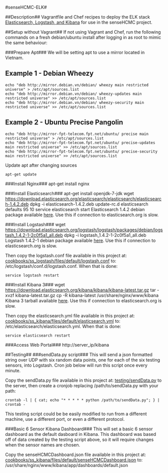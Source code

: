 #senseHCMC-ELK#

##Description##
Vagrantfile and Chef recipes to deploy the ELK stack [Elasticsearch, Logstash, and Kibana](http://www.elasticsearch.org/overview/) for use in the senseHCMC project.

##Setup without Vagrant##
If not using Vagrant and Chef, run the following commands on a fresh debian/ubuntu install after logging in as root to mimic the same behaviour:

###Prepare Apt###
  We will be setting apt to use a mirror located in Vietnam.
  
  Example 1 - Debian Wheezy
  -------------------------
  
    echo "deb http://mirror.debian.vn/debian/ wheezy main restricted universe" > /etc/apt/sources.list
    echo "deb http://mirror.debian.vn/debian/ wheezy-updates main restricted universe" >> /etc/apt/sources.list
    echo "deb http://mirror.debian.vn/debian/ wheezy-security main restricted universe" >> /etc/apt/sources.list
	
  Example 2 - Ubuntu Precise Pangolin
  -----------------------------------

    echo "deb http://mirror-fpt-telecom.fpt.net/ubuntu/ precise main restricted universe" > /etc/apt/sources.list
    echo "deb http://mirror-fpt-telecom.fpt.net/ubuntu/ precise-updates main restricted universe" >> /etc/apt/sources.list
    echo "deb http://mirror-fpt-telecom.fpt.net/ubuntu/ precise-security main restricted universe" >> /etc/apt/sources.list
  
  Update apt after changing sources
  
	apt-get update

###Install Nginx###
    apt-get install nginx
  
###Install Elasticsearch###
    apt-get install openjdk-7-jdk
    wget https://download.elasticsearch.org/elasticsearch/elasticsearch/elasticsearch-1.4.2.deb
    dpkg -i elasticsearch-1.4.2.deb
    update-rc.d elasticsearch defaults 95 10
    service elasticsearch start
  Elasticsearch 1.4.2 debian package available [here](localELK/elasticsearch-1.4.2.deb).  Use this if connection to elasticsearch.org is slow.

###Install Logstash###
    wget https://download.elasticsearch.org/logstash/logstash/packages/debian/logstash_1.4.2-1-2c0f5a1_all.deb
    dpkg -i logstash_1.4.2-1-2c0f5a1_all.deb
  Logstash 1.4.2-1 debian package available [here](localELK/logstash-1.4.2-1.deb).  Use this if connection to elasticsearch.org is slow.

  Then copy the logstash.conf file available in this project at: [cookbooks/ss_logstash/files/default/logstash.conf](cookbooks/ss_logstash/files/default/logstash.conf) to: /etc/logstash/conf.d/logstash.conf.  When that is done:
  
    service logstash restart

###Install Kibana 3###
    wget https://download.elasticsearch.org/kibana/kibana/kibana-latest.tar.gz
    tar -xvzf kibana-latest.tar.gz
    cp -R kibana-latest /usr/share/nginx/www/kibana
  Kibana 3 tarball available [here](localELK/kibana-latest.tar.gz).  Use this if connection to elasticsearch.org is slow.

  Then copy the elasticsearch.yml file available in this project at: [cookbooks/ss_kibana/files/default/elasticsearch.yml](cookbooks/ss_kibana/files/default/elasticsearch.yml) to: /etc/elasticsearch/elasticsearch.yml.  When that is done:

    service elasticsearch restart

###Access Web Portal###
    http://server_ip/kibana

##Testing##
###sendData.py script###
  This will send a json formatted string over UDP with six random data points, one for each of the six testing sensors, into Logstash.  Cron job below will run this script once every minute.

  Copy the sendData.py file available in this project at: [testing/sendData.py](testing/sendData.py) to the server, then create a cronjob replacing /path/to/sendData.py with your path:
 
    crontab -l | { cat; echo "* * * * * python /path/to/sendData.py"; } | crontab -   
  This testing script could be be easily modified to run from a different machine, use a different port, or even a different protocol.

###Basic 6 Sensor Kibana Dashboard###
  This will set a basic 6 sensor dashboard as the default dasboard in Kibana.  This dashboard was based off of data created by the testing script above, so it will require changes when the sensor names are chosen.

  Copy the senseHCMCDashboard.json file available in this project at: 
  [cookbooks/ss_kibana/files/default/senseHCMCDashboard.json](cookbooks/ss_kibana/files/default/senseHCMCDashboard.json) 
  to: 
  /usr/share/nginx/www/kibana/app/dashboards/default.json

